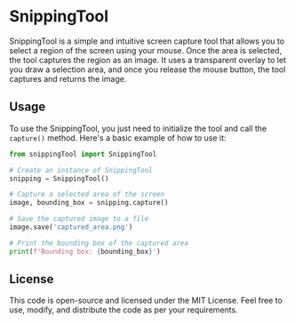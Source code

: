 # SnippingTool

SnippingTool is a simple and intuitive screen capture tool that allows you to select a region of the screen using your mouse. Once the area is selected, the tool captures the region as an image. It uses a transparent overlay to let you draw a selection area, and once you release the mouse button, the tool captures and returns the image.

## Usage

To use the SnippingTool, you just need to initialize the tool and call the `capture()` method. Here's a basic example of how to use it:

```python
from snippingTool import SnippingTool

# Create an instance of SnippingTool
snipping = SnippingTool()

# Capture a selected area of the screen
image, bounding_box = snipping.capture()

# Save the captured image to a file
image.save('captured_area.png')

# Print the bounding box of the captured area
print(f'Bounding box: {bounding_box}')
```

## License

This code is open-source and licensed under the MIT License. Feel free to use, modify, and distribute the code as per your requirements.